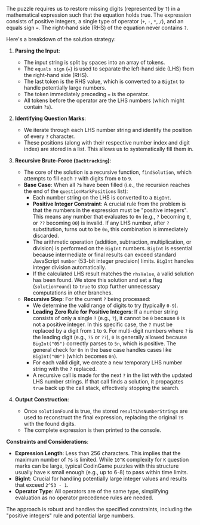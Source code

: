 The puzzle requires us to restore missing digits (represented by `?`) in a mathematical expression such that the equation holds true. The expression consists of positive integers, a single type of operator (`+`, `-`, `*`, `/`), and an equals sign `=`. The right-hand side (RHS) of the equation never contains `?`.

Here's a breakdown of the solution strategy:

1.  **Parsing the Input**:
    *   The input string is split by spaces into an array of tokens.
    *   The `equals sign` (`=`) is used to separate the left-hand side (LHS) from the right-hand side (RHS).
    *   The last token is the RHS value, which is converted to a `BigInt` to handle potentially large numbers.
    *   The token immediately preceding `=` is the operator.
    *   All tokens before the operator are the LHS numbers (which might contain `?`s).

2.  **Identifying Question Marks**:
    *   We iterate through each LHS number string and identify the position of every `?` character.
    *   These positions (along with their respective number index and digit index) are stored in a list. This allows us to systematically fill them in.

3.  **Recursive Brute-Force (`Backtracking`)**:
    *   The core of the solution is a recursive function, `findSolution`, which attempts to fill each `?` with digits from `0` to `9`.
    *   **Base Case**: When all `?`s have been filled (i.e., the recursion reaches the end of the `questionMarkPositions` list):
        *   Each number string on the LHS is converted to a `BigInt`.
        *   **Positive Integer Constraint**: A crucial rule from the problem is that the numbers in the expression must be "positive integers". This means any number that evaluates to `0n` (e.g., `?` becoming `0`, or `??` becoming `00`) is invalid. If any LHS number, after `?` substitution, turns out to be `0n`, this combination is immediately discarded.
        *   The arithmetic operation (addition, subtraction, multiplication, or division) is performed on the `BigInt` numbers. `BigInt` is essential because intermediate or final results can exceed standard JavaScript `number` (53-bit integer precision) limits. `BigInt` handles integer division automatically.
        *   If the calculated LHS result matches the `rhsValue`, a valid solution has been found. We store this solution and set a flag (`solutionFound`) to `true` to stop further unnecessary computations in other branches.
    *   **Recursive Step**: For the current `?` being processed:
        *   We determine the valid range of digits to try (typically `0-9`).
        *   **Leading Zero Rule for Positive Integers**: If a number string consists of only a single `?` (e.g., `?`), it cannot be `0` because `0` is not a positive integer. In this specific case, the `?` must be replaced by a digit from `1` to `9`. For multi-digit numbers where `?` is the leading digit (e.g., `?5` or `??`), `0` is generally allowed because `BigInt("05")` correctly parses to `5n`, which is positive. The general check for `0n` in the base case handles cases like `BigInt("00")` (which becomes `0n`).
        *   For each valid digit, we create a new temporary LHS number string with the `?` replaced.
        *   A recursive call is made for the next `?` in the list with the updated LHS number strings. If that call finds a solution, it propagates `true` back up the call stack, effectively stopping the search.

4.  **Output Construction**:
    *   Once `solutionFound` is true, the stored `resultLhsNumberStrings` are used to reconstruct the final expression, replacing the original `?`s with the found digits.
    *   The complete expression is then printed to the console.

**Constraints and Considerations**:

*   **Expression Length**: Less than 256 characters. This implies that the maximum number of `?`s is limited. While `10^K` complexity for `K` question marks can be large, typical CodinGame puzzles with this structure usually have `K` small enough (e.g., up to 6-8) to pass within time limits.
*   **BigInt**: Crucial for handling potentially large integer values and results that exceed `2^53 - 1`.
*   **Operator Type**: All operators are of the same type, simplifying evaluation as no operator precedence rules are needed.

The approach is robust and handles the specified constraints, including the "positive integers" rule and potential large numbers.